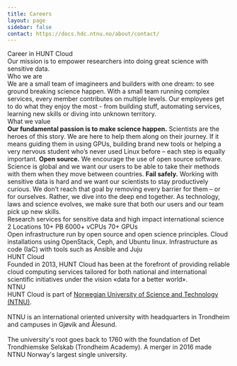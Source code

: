 ```yaml
---
title: Careers
layout: page
sidebar: false
contact: https://docs.hdc.ntnu.no/about/contact/
---
```


<div class="hc-home-page">

  <div class="hc-block" style="display: none;"></div>

  <div class="hc-block">
    <div class="hc-block-container">
      <div class="hc-container-title" style="text-wrap: nowrap;">
        Career in HUNT Cloud
      </div>
      <div class="hc-container-subtitle">
        Our mission is to empower researchers into doing great science with sensitive data.
      </div>
    </div>
  </div>

  <div class="hc-block">
    <div class="hc-block-container">
      <div class="hc-container-title">
        Who we are
      </div>
      <div class="hc-container-subtitle" style="text-align: left">
        <v-row>
          <v-col cols="12">
            We are a small team of imagineers and builders with one dream: to see ground breaking science happen. With a small team running complex services, every member contributes on multiple levels. Our employees get to do what they enjoy the most - from building stuff, automating services, learning new skills or diving into unknown territory.
          </v-col>
        </v-row>
      </div>
    </div>
  </div>


  <div class="hc-block">
    <div class="hc-block-container">
      <div class="hc-container-title">
        What we value
      </div>
      <div class="hc-container-subtitle" style="text-align: left">
        <v-row>
          <v-col cols="12">
            <strong>Our fundamental passion is to make science happen.</strong>
            Scientists are the heroes of this story. We are here to help them along on their journey. If it means guiding them in using GPUs, building brand new tools or helping a very nervous student who’s never used Linux before – each step is equally important.
          </v-col>
          <v-col cols="12">
            <strong>Open source.</strong>
            We encourage the use of open source software. Science is global and we want our users to be able to take their methods with them when they move between countries.
          </v-col>
          <v-col cols="12">
            <strong>Fail safely.</strong>
            Working with sensitive data is hard and we want our scientists to stay productively curious. We don’t reach that goal by removing every barrier for them – or for ourselves. Rather, we dive into the deep end together. As technology, laws and science evolves, we make sure that both our users and our team pick up new skills.
          </v-col>
        </v-row>
      </div>
    </div>
  </div>

  <div class="hc-block">
    <div class="hc-block-container">
      <div class="hc-container-title">
        Research services for sensitive data and high impact international science
      </div>
      <v-row class="pt-10 pb-6">
        <v-col cols="12" class="v-col-sm-12 v-col-md-6 align-self-stretch">
          <v-card
            variant="tonal"
            class="mx-auto h-100 pb-6"
            color="#3E628A"
            title="Server rooms"
          >
            <v-card-text class="py-0">
              <v-row align="center" no-gutters>
                <v-col
                  class="text-h2 text-no-wrap"
                  cols="8"
                >
                  2 Locations
                </v-col>
                <v-col class="text-right" cols="4">
                  <v-icon
                    color="#ef8114"
                    icon="mdi-server"
                    size="88"
                  ></v-icon>
                </v-col>
              </v-row>
            </v-card-text>
          </v-card>
        </v-col>
        <v-col cols="12" class="v-col-sm-12 v-col-md-6 align-self-stretch">
          <v-card
            variant="tonal"
            class="mx-auto h-100 pb-6"
            color="#3E628A"
            title="Storage clusters"
          >
            <v-card-text class="py-0">
              <v-row align="center" no-gutters>
                <v-col
                  class="text-h2"
                  cols="8"
                >
                  10+&nbsp;PB
                </v-col>
                <v-col class="text-right" cols="4">
                  <v-icon
                    color="#ef8114"
                    icon="mdi-database"
                    size="88"
                  ></v-icon>
                </v-col>
              </v-row>
            </v-card-text>
          </v-card>
        </v-col>
        <v-col cols="12" class="v-col-sm-12 v-col-md-6 align-self-stretch">
          <v-card
            variant="tonal"
            class="mx-auto h-100 pb-6"
            color="#3E628A"
            title="Compute clusters"
          >
            <v-card-text class="py-0">
              <v-row align="center" no-gutters>
                <v-col
                  class="text-h2"
                  cols="8"
                >
                  6000+ vCPUs
                </v-col>
                <v-col class="text-right" cols="4">
                  <v-icon
                    color="#ef8114"
                    icon="mdi-memory"
                    size="88"
                  ></v-icon>
                </v-col>
              </v-row>
            </v-card-text>
          </v-card>
        </v-col>
        <v-col cols="12" class="v-col-sm-12 v-col-md-6 align-self-stretch">
          <v-card
            variant="tonal"
            class="mx-auto h-100 pb-6"
            color="#3E628A"
            title="GPU Cards"
          >
            <v-card-text class="py-0">
              <v-row align="center" no-gutters>
                <v-col
                  class="text-h2"
                  cols="8"
                >
                  70+ GPUs
                </v-col>
                <v-col class="text-right" cols="4">
                  <v-icon
                    color="#ef8114"
                    icon="mdi-expansion-card-variant"
                    size="88"
                  ></v-icon>
                </v-col>
              </v-row>
            </v-card-text>
          </v-card>
        </v-col>
      </v-row>
      <div class="hc-container-subtitle" style="text-align: left">
        <v-row>
          <v-col cols="12">
            Open infrastructure run by open source and open science principles.
          </v-col>
          <v-col cols="12">
            Cloud installations using OpenStack, Ceph, and Ubuntu linux.
          </v-col>
          <v-col cols="12">
            Infrastructure as code (IaC) with tools such as Ansible and Juju
          </v-col>
          <!-- <v-col cols="12">
            .
          </v-col>
          <v-col cols="12">
            .
          </v-col> -->
        </v-row>
      </div>
    </div>
  </div>


  <div class="hc-block">
    <div class="hc-block-container">
      <div class="hc-container-title">
        HUNT Cloud
      </div>
      <div class="hc-container-subtitle" style="text-align: left">
        <v-row>
          <v-col cols="12">
            Founded in 2013, HUNT Cloud has been at the forefront of providing reliable cloud computing services tailored for both national and international scientific initiatives under the vision «data for a better world».
          </v-col>
        </v-row>
      </div>
      <div class="hc-container-subtitle">
        <v-row>
          <v-col cols="12">
            <SimpleButton title="Meet the team" href="/en/about/about-us" target="_blank" size="large" elevation="2" />
          </v-col>
        </v-row>
      </div>
    </div>
  </div>


  <div class="hc-block">
    <div class="hc-block-container">
      <div class="hc-container-title">
        NTNU
      </div>
      <div class="hc-container-subtitle" style="text-align: left">
        <v-row>
          <v-col cols="12">
            HUNT Cloud is part of <a href="https://www.ntnu.edu/" target="_blank">Norwegian University of Science and Technology (NTNU)</a>.
            <br/><br/>
            NTNU is an international oriented university with headquarters in Trondheim and campuses in Gjøvik and Ålesund.
            <br/><br/>
            The university's root goes back to 1760 with the foundation of Det Trondhiemske Selskab (Trondheim Academy). A merger in 2016 made NTNU Norway's largest single university.
          </v-col>
        </v-row>
      </div>
    </div>
  </div>

  <div class="hc-block">
    <div class="hc-block-container">
      <v-row align="center" no-gutters>
        <v-col class="text-center">
          <v-btn
            href="https://www.linkedin.com/company/huntcloud/"
            target="_blank"
            icon="mdi-linkedin"
            size="88"
            style="font-size: 40px !important;"
          >
          </v-btn>
        </v-col>
      </v-row>
    </div>
  </div>


  <FooterBlock :contact="$frontmatter.contact" />
</div> <!-- END OF CONTENT - keep empty line before and after -->

<style scoped>

/* CSS scoped specifically to this page */

</style>
